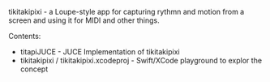
tikitakipixi - a Loupe-style app for capturing rythmn and motion from a screen
and using it for MIDI and other things.


Contents:
* titapiJUCE - JUCE Implementation of tikitakipixi
* tikitakipixi / tikitakipixi.xcodeproj - Swift/XCode playground to explor the concept
